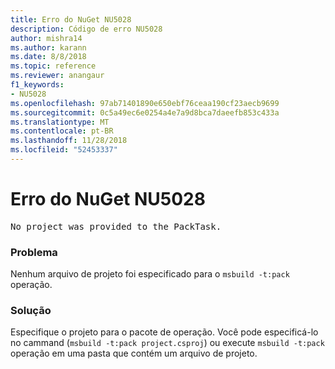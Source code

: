 ```yaml
---
title: Erro do NuGet NU5028
description: Código de erro NU5028
author: mishra14
ms.author: karann
ms.date: 8/8/2018
ms.topic: reference
ms.reviewer: anangaur
f1_keywords:
- NU5028
ms.openlocfilehash: 97ab71401890e650ebf76ceaa190cf23aecb9699
ms.sourcegitcommit: 0c5a49ec6e0254a4e7a9d8bca7daeefb853c433a
ms.translationtype: MT
ms.contentlocale: pt-BR
ms.lasthandoff: 11/28/2018
ms.locfileid: "52453337"
---
```

# <a name="nuget-error-nu5028"></a>Erro do NuGet NU5028
<pre>No project was provided to the PackTask.</pre>

### <a name="issue"></a>Problema

Nenhum arquivo de projeto foi especificado para o `msbuild -t:pack` operação.


### <a name="solution"></a>Solução

Especifique o projeto para o pacote de operação.  Você pode especificá-lo no cammand (`msbuild -t:pack project.csproj`) ou execute `msbuild -t:pack` operação em uma pasta que contém um arquivo de projeto.

